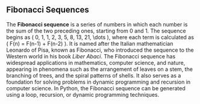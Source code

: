 ## Fibonacci Sequences 

The **Fibonacci sequence** is a series of numbers in which each number is the sum of the two preceding ones, starting from 0 and 1. The sequence begins as \( 0, 1, 1, 2, 3, 5, 8, 13, 21, \dots \), where each term is calculated as \( F(n) = F(n-1) + F(n-2) \). It is named after the Italian mathematician Leonardo of Pisa, known as Fibonacci, who introduced the sequence to the Western world in his book *Liber Abaci*. The Fibonacci sequence has widespread applications in mathematics, computer science, and nature, appearing in phenomena such as the arrangement of leaves on a stem, the branching of trees, and the spiral patterns of shells. It also serves as a foundation for solving problems in dynamic programming and recursion in computer science. In Python, the Fibonacci sequence can be generated using a loop, recursion, or dynamic programming techniques.
